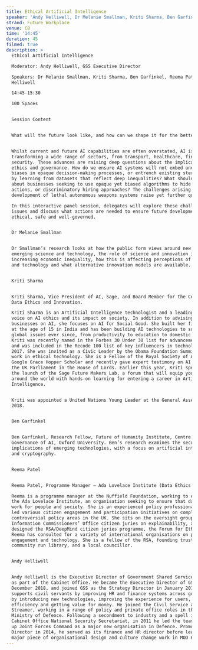 ```yaml
---
title: Ethical Artificial Intelligence
speaker: 'Andy Helliwell, Dr Melanie Smallman, Kriti Sharma, Ben Garfinkel, Reema Patel'
strand: Future Workplace
venue: C8
time: '14:45'
duration: 45
filmed: true
description: >
  Ethical Artificial Intelligence

  Moderator: Andy Helliwell, GSS Executive Director

  Speakers: Dr Melanie Smallman, Kriti Sharma, Ben Garfinkel, Reema Patel, Andy
  Helliwell

  14:45-15:30

  100 Spaces


  Session Content


  What will the future look like, and how can we shape it for the better? 


  Whilst current and future AI capabilities are often overstated, AI is already
  transforming a wide range of sectors, from transport, healthcare, finance, and
  security. These advances are raising deep questions about the implications for
  ethics and governance. How do we ensure AI systems will not embed unconscious
  biases in opaque decision-making processes, or entrench existing stereotypes
  by learning from datasets that reflect deep inequalities? What should be done
  about businesses seeking to use opaque yet biased algorithms to hide nefarious
  actions, or discriminatory hiring approaches? The challenges arising from the
  development of lethal autonomous weapons systems raise yet further questions.

  In this interactive panel session, delegates will explore these challenging
  issues and discuss what actions are needed to ensure future developments are
  ethical, safe and well-governed.


  Dr Melanie Smallman


  Dr Smallman’s research looks at how the public form views around new and
  emerging science and technology, the role of science and innovation in
  increasing economic inequality, how this is affecting perceptions of science
  and technology and what alternative innovation models are available.


  Kriti Sharma


  Kriti Sharma, Vice President of AI, Sage, and Board Member for the Centre for
  Data Ethics and Innovation. 

  Kriti Sharma is an Artificial Intelligence technologist and a leading global
  voice on AI ethics and its impact on society. In addition to advising global
  businesses on AI, she focuses on AI for Social Good. She built her first robot
  at the age of 15 in India and has been building AI technologies to solve
  global issues ever since, from productivity to education to domestic violence.
  Kriti was recently named in the Forbes 30 Under 30 list for advancements in AI
  and was included in the Recode 100 list of key influencers in technology in
  2017. She was invited as a Civic Leader by the Obama Foundation Summit for her
  work in ethical technology. She is a Fellow of the Royal Society of Arts,
  Google Grace Hopper Scholar and recently gave expert testimony on AI Policy to
  the UK Parliament in the House of Lords. Earlier this year, Kriti spearheaded
  the launch of the Sage Future Makers Lab, a forum that will equip young people
  around the world with hands-on learning for entering a career in Artificial
  Intelligence. 


  Kriti was appointed a United Nations Young Leader at the General Assembly in
  2018.


  Ben Garfinkel


  Ben Garfinkel, Research Fellow, Future of Humanity Institute, Centre for the
  Governance of AI, Oxford University. Ben’s research examines the security
  implications of emerging technologies, with a focus on artificial intelligence
  and cryptography.


  Reema Patel


  Reema Patel, Programme Manager – Ada Lovelace Institute (Data Ethics & AI)

  Reema is a programme manager at the Nuffield Foundation, working to establish
  the Ada Lovelace Institute, an organisation seeking to ensure that data & AI
  work for people and society. She is an experienced policy professional who has
  led various citizen engagement and participation initiatives on complex and
  controversial policy areas in the UK. She sits on the oversight group for the
  Information Commissioners’ Office citizen juries on explainability, and
  designed the RSA/DeepMind citizen juries programme, the Forum for Ethical AI.
  Reema has consulted for a variety of international organisations on public
  engagement and technology. She is a fellow of the RSA, founding trustee of a
  community run library, and a local councillor.


  Andy Helliwell


  Andy Helliwell is the Executive Director of Government Shared Services (GSS)
  as part of the Cabinet Office. He became the Executive Director of GSS in
  December 2018, and joined GSS as the Strategy Director in January 2018. GSS
  supports civil servants by improving HR and finance systems across government,
  by introducing new technologies, improving the experience for users, driving
  efficiency and getting value for money. He joined the Civil Service as a Fast
  Streamer, working in a range of policy and private office roles in the
  Ministry of Defence. Following a secondment to industry and a spell in the
  Cabinet Office National Security Secretariat, in 2011 he led the team that set
  up Joint Forces Command as a major new organisation in Defence. Promoted to
  Director in 2014, he served as its finance and HR director before leading a
  major piece of organisational design and culture change work in MOD HQ.
---
```


